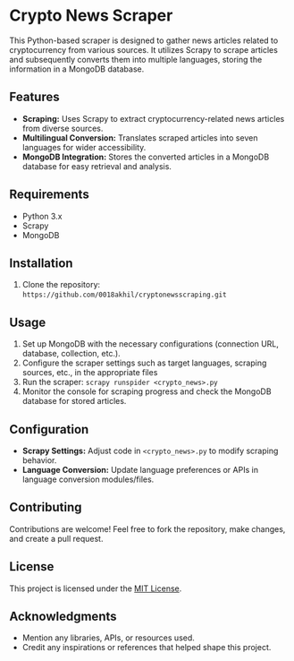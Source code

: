 # Crypto News Scraper

This Python-based scraper is designed to gather news articles related to cryptocurrency from various sources. It utilizes Scrapy to scrape articles and subsequently converts them into multiple languages, storing the information in a MongoDB database.

## Features

- **Scraping:** Uses Scrapy to extract cryptocurrency-related news articles from diverse sources.
- **Multilingual Conversion:** Translates scraped articles into seven languages for wider accessibility.
- **MongoDB Integration:** Stores the converted articles in a MongoDB database for easy retrieval and analysis.

## Requirements

- Python 3.x
- Scrapy
- MongoDB

## Installation

1. Clone the repository: `https://github.com/0018akhil/cryptonewsscraping.git`

## Usage

1. Set up MongoDB with the necessary configurations (connection URL, database, collection, etc.).
2. Configure the scraper settings such as target languages, scraping sources, etc., in the appropriate files
3. Run the scraper: `scrapy runspider <crypto_news>.py`
4. Monitor the console for scraping progress and check the MongoDB database for stored articles.

## Configuration

- **Scrapy Settings:** Adjust code in `<crypto_news>.py` to modify scraping behavior.
- **Language Conversion:** Update language preferences or APIs in language conversion modules/files.

## Contributing

Contributions are welcome! Feel free to fork the repository, make changes, and create a pull request.

## License

This project is licensed under the [MIT License](LICENSE).

## Acknowledgments

- Mention any libraries, APIs, or resources used.
- Credit any inspirations or references that helped shape this project.

